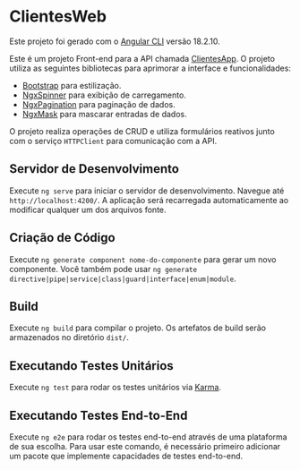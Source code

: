 # ClientesWeb

Este projeto foi gerado com o [Angular CLI](https://github.com/angular/angular-cli) versão 18.2.10.

Este é um projeto Front-end para a API chamada [ClientesApp](https://github.com/Danielnm-coder/ClientesApp). O projeto utiliza as seguintes bibliotecas para aprimorar a interface e funcionalidades:

- [Bootstrap](https://getbootstrap.com) para estilização.
- [NgxSpinner](https://www.npmjs.com/package/ngx-spinner) para exibição de carregamento.
- [NgxPagination](https://www.npmjs.com/package/ngx-pagination) para paginação de dados.
- [NgxMask](https://www.npmjs.com/package/ngx-mask) para mascarar entradas de dados.

O projeto realiza operações de CRUD e utiliza formulários reativos junto com o serviço `HTTPClient` para comunicação com a API.

## Servidor de Desenvolvimento

Execute `ng serve` para iniciar o servidor de desenvolvimento. Navegue até `http://localhost:4200/`. A aplicação será recarregada automaticamente ao modificar qualquer um dos arquivos fonte.

## Criação de Código

Execute `ng generate component nome-do-componente` para gerar um novo componente. Você também pode usar `ng generate directive|pipe|service|class|guard|interface|enum|module`.

## Build

Execute `ng build` para compilar o projeto. Os artefatos de build serão armazenados no diretório `dist/`.

## Executando Testes Unitários

Execute `ng test` para rodar os testes unitários via [Karma](https://karma-runner.github.io).

## Executando Testes End-to-End

Execute `ng e2e` para rodar os testes end-to-end através de uma plataforma de sua escolha. Para usar este comando, é necessário primeiro adicionar um pacote que implemente capacidades de testes end-to-end.

